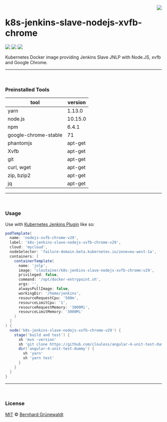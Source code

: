<img src="https://cloutainer.github.io/documentation/images/cloutainer.svg?v5" align="right">

# k8s-jenkins-slave-nodejs-xvfb-chrome

[![](https://codeclou.github.io/doc/badges/generated/docker-image-size-430.svg)](https://hub.docker.com/r/cloutainer/k8s-jenkins-slave-nodejs-xvfb-chrome/tags/) [![](https://codeclou.github.io/doc/badges/generated/docker-from-ubuntu-16.04.svg)](https://www.ubuntu.com/) [![](https://codeclou.github.io/doc/badges/generated/docker-run-as-non-root.svg)](https://docs.docker.com/engine/reference/builder/#/user)

Kubernetes Docker image providing Jenkins Slave JNLP with Node.JS, xvfb and Google Chrome.


-----
&nbsp;

### Preinstalled Tools

| tool | version |
|------|---------|
| yarn | 1.13.0 |
| node.js | 10.15.0 |
| npm | 6.4.1 |
| google-chrome-stable | 71 |
| phantomjs | apt-get |
| Xvfb | apt-get |
| git | apt-get |
| curl, wget | apt-get |
| zip, bzip2 | apt-get |
| jq | apt-get |

-----
&nbsp;

### Usage

Use with [Kubernetes Jenkins Plugin](https://github.com/jenkinsci/kubernetes-plugin) like so:

```groovy
podTemplate(
  name: 'nodejs-xvfb-chrome-v29',
  label: 'k8s-jenkins-slave-nodejs-xvfb-chrome-v29',
  cloud: 'mycloud',
  nodeSelector: 'failure-domain.beta.kubernetes.io/zone=eu-west-1a',
  containers: [
    containerTemplate(
      name: 'jnlp',
      image: 'cloutainer/k8s-jenkins-slave-nodejs-xvfb-chrome:v29',
      privileged: false,
      command: '/opt/docker-entrypoint.sh',
      args: '',
      alwaysPullImage: false,
      workingDir: '/home/jenkins',
      resourceRequestCpu: '500m',
      resourceLimitCpu: '1',
      resourceRequestMemory: '3000Mi',
      resourceLimitMemory: '3000Mi'
    )
  ]
) {
  node('k8s-jenkins-slave-nodejs-xvfb-chrome-v29') {
    stage('build and test') {
      sh 'mvn -version'
      sh 'git clone https://github.com/clouless/angular-4-unit-test-dummy.git'
      dir('angular-4-unit-test-dummy') {
        sh 'yarn'
        sh 'yarn test'
      }
    }
  }
}
```


-----
&nbsp;

### License

[MIT](https://github.com/cloutainer/k8s-jenkins-slave-nodejs-xvfb-chrome/blob/master/LICENSE) © [Bernhard Grünewaldt](https://github.com/clouless)
